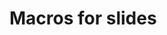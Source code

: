 <!--

author:   DART Team
email:    dart@chop.edu
version:  0.0.0
current_version_description: Initial version.
language: en
narrator: UK English Female
title: Macros for slides
comment:  This is placeholder module to save macros used in when creating slide decks.

@version_history 
No previous versions.
@end


-->
# Macros for slides

